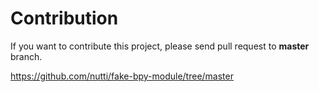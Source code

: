 # Contribution

If you want to contribute this project, please send pull request to **master** branch.

https://github.com/nutti/fake-bpy-module/tree/master
